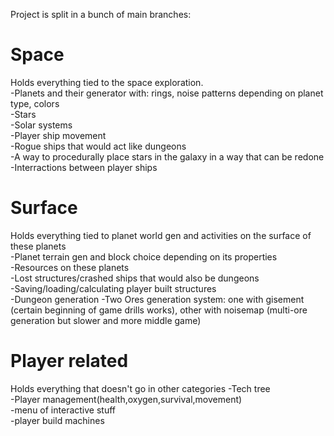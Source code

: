 
Project is split in a bunch of main branches:

<h1> Space </h1>

Holds everything tied to the space exploration.  
-Planets and their generator with: rings, noise patterns depending on planet type, colors  
-Stars  
-Solar systems  
-Player ship movement  
-Rogue ships that would act like dungeons  
-A way to procedurally place stars in the galaxy in a way that can be redone  
-Interractions between player ships  


<h1>Surface</h1>  

Holds everything tied to planet world gen and activities on the surface of these planets  
-Planet terrain gen and block choice depending on its properties  
-Resources on these planets  
-Lost structures/crashed ships that would also be dungeons  
-Saving/loading/calculating player built structures  
-Dungeon generation
-Two Ores generation system: one with gisement (certain beginning of game drills works), other with noisemap (multi-ore generation but slower and more middle game)


<h1>Player related</h1>  

Holds everything that doesn't go in other categories
-Tech tree  
-Player management(health,oxygen,survival,movement)  
-menu of interactive stuff  
-player build machines
